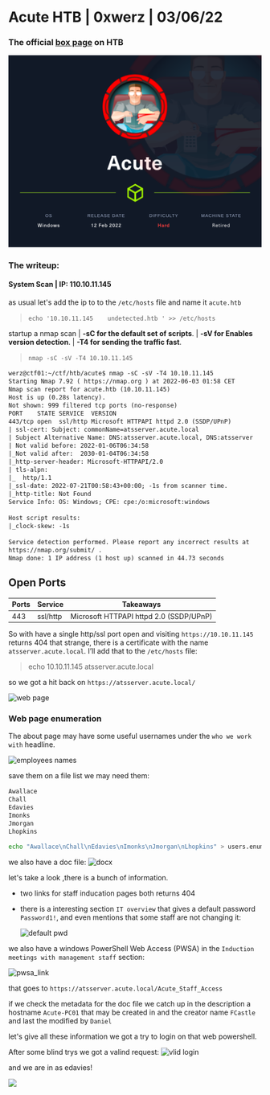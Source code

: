 # Acute HTB | 0xwerz | 03/06/22 
### The official [box page](https://app.hackthebox.com/machines/Undetected) on HTB 
<p align="center">
<img src="./img/Acute.png" alt="Acute poster" width="620"/>
</p>


### The writeup:
#### System Scan | **IP: 110.10.11.145**
as usual let's add the ip to to the `/etc/hosts` file and name it `acute.htb`
> `echo '10.10.11.145    undetected.htb ' >> /etc/hosts`

startup a nmap scan | **-sC for the default set of scripts**. | **-sV for Enables version detection**. | **-T4 for sending the traffic fast**.
>`nmap -sC -sV -T4 10.10.11.145`
```
werz@ctf01:~/ctf/htb/acute$ nmap -sC -sV -T4 10.10.11.145 
Starting Nmap 7.92 ( https://nmap.org ) at 2022-06-03 01:58 CET
Nmap scan report for acute.htb (10.10.11.145)
Host is up (0.28s latency).
Not shown: 999 filtered tcp ports (no-response)
PORT    STATE SERVICE  VERSION
443/tcp open  ssl/http Microsoft HTTPAPI httpd 2.0 (SSDP/UPnP)
| ssl-cert: Subject: commonName=atsserver.acute.local
| Subject Alternative Name: DNS:atsserver.acute.local, DNS:atsserver
| Not valid before: 2022-01-06T06:34:58
|_Not valid after:  2030-01-04T06:34:58
|_http-server-header: Microsoft-HTTPAPI/2.0
| tls-alpn: 
|_  http/1.1
|_ssl-date: 2022-07-21T00:58:43+00:00; -1s from scanner time.
|_http-title: Not Found
Service Info: OS: Windows; CPE: cpe:/o:microsoft:windows

Host script results:
|_clock-skew: -1s

Service detection performed. Please report any incorrect results at https://nmap.org/submit/ .
Nmap done: 1 IP address (1 host up) scanned in 44.73 seconds
```

## Open Ports
|Ports|Service|Takeaways|
|------|-----|-----|
|443|ssl/http| Microsoft HTTPAPI httpd 2.0 (SSDP/UPnP)

So with have a single http/ssl port open and visiting `https://10.10.11.145` returns 404 that strange, there is a certificate with the name `atsserver.acute.local`. I’ll add that to the `/etc/hosts` file:

> echo 10.10.11.145     atsserver.acute.local

so we got a hit back on `https://atsserver.acute.local/`

![web page](/img/webpage.png)
### Web page enumeration

The about page may have some useful usernames under the `who we work with` headline.

![employees names](/img/who_we_work_with.png)

save them on a file list we may need them:
```
Awallace
Chall
Edavies
Imonks
Jmorgan
Lhopkins
```
```bash
echo "Awallace\nChall\nEdavies\nImonks\nJmorgan\nLhopkins" > users.enum
```

we also have a doc file:
![docx](/img/docx.png)

let's take a look
,there is a bunch of information.
- two links for staff inducation pages both returns 404
- there is a interesting section `IT overview` that gives a default password `Password1!`, and even mentions that some staff are not changing it:

    ![default pwd](/img/default_pwd.png)

we also have a windows PowerShell Web Access (PWSA) in the `Induction meetings with management staff` section:

![pwsa_link](/img/pwsa.png)

that goes to `https://atsserver.acute.local/Acute_Staff_Access`

if we check the metadata for the doc file we catch up in the description a hostname `Acute-PC01` that may be created in and the creator name `FCastle` and last the modified by `Daniel`

let's give all these information we got a try to login on that web powershell.

After some blind trys we got a valind request:
![vlid login](/img/pwsa_valid_login.png)

and we are in as edavies!

![](/img/pshell.png)
